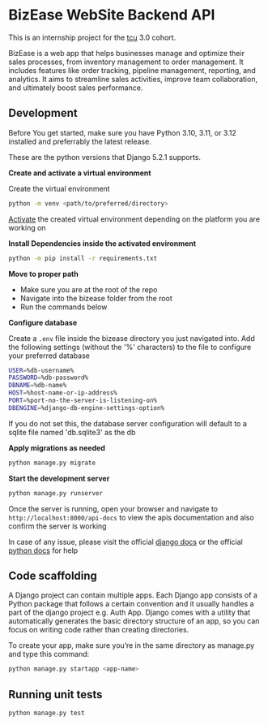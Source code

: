 # BizEase WebSite Backend API

This is an internship project for the [tcu](https://www.linkedin.com/company/techies-collab-and-upskill-on-live-project/) 3.0 cohort.

BizEase is a web app that helps businesses manage and optimize their sales processes, from inventory management to order management. 
It includes features like order tracking, pipeline management, reporting, and analytics. 
It aims to streamline sales activities, improve team collaboration, and ultimately boost sales performance. 

## Development

Before You get started, make sure you have Python 3.10, 3.11, or 3.12 installed and preferrably the latest release. 

These are the python versions that Django 5.2.1 supports.

**Create and activate a virtual environment**

Create the virtual environment
```bash
python -m venv <path/to/preferred/directory>
```

[Activate](https://docs.python.org/3/library/venv.html#how-venvs-work) the created virtual environment depending on the platform you are working on

**Install Dependencies inside the activated environment**

```bash
python -m pip install -r requirements.txt
```

**Move to proper path**

- Make sure you are at the root of the repo
- Navigate into the bizease folder from the root
- Run the commands below

**Configure database**

Create a `.env` file inside the bizease directory you just navigated into. Add the following settings (without the '%' characters) 
to the file to configure your preferred database
```bash
USER=%db-username%
PASSWORD=%db-password%
DBNAME=%db-name%
HOST=%host-name-or-ip-address%
PORT=%port-no-the-server-is-listening-on%
DBENGINE=%django-db-engine-settings-option%
```
If you do not set this, the database server configuration will default to a sqlite file named 'db.sqlite3' as the db

**Apply migrations as needed**

```bash
python manage.py migrate
```

**Start the development server**

```bash
python manage.py runserver
```
Once the server is running, open your browser and navigate to `http://localhost:8000/api-docs` to view the apis 
documentation and also confirm the server is working

In case of any issue, please visit the official [django docs](https://docs.djangoproject.com/en/5.2/) or the official [python  docs](https://docs.python.org/3/) for help

## Code scaffolding

A Django project can contain multiple apps. Each Django app consists of a Python package that follows a certain convention 
and it usually handles a part of the django project e.g. Auth App. Django comes with a utility that automatically generates 
the basic directory structure of an app, so you can focus on writing code rather than creating directories.

To create your app, make sure you’re in the same directory as manage.py and type this command:
```bash
python manage.py startapp <app-name>
```

## Running unit tests

```bash
python manage.py test
```
